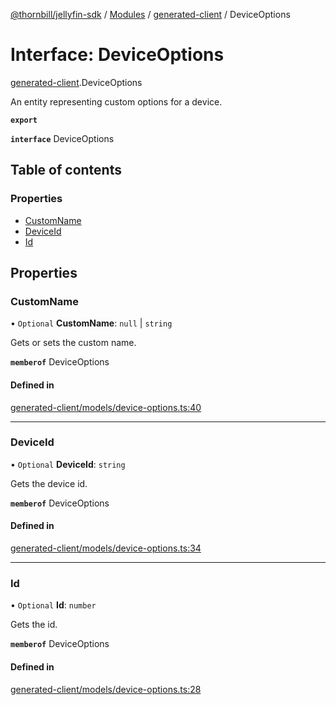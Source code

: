 [@thornbill/jellyfin-sdk](../README.md) / [Modules](../modules.md) / [generated-client](../modules/generated_client.md) / DeviceOptions

# Interface: DeviceOptions

[generated-client](../modules/generated_client.md).DeviceOptions

An entity representing custom options for a device.

**`export`**

**`interface`** DeviceOptions

## Table of contents

### Properties

- [CustomName](generated_client.DeviceOptions.md#customname)
- [DeviceId](generated_client.DeviceOptions.md#deviceid)
- [Id](generated_client.DeviceOptions.md#id)

## Properties

### CustomName

• `Optional` **CustomName**: ``null`` \| `string`

Gets or sets the custom name.

**`memberof`** DeviceOptions

#### Defined in

[generated-client/models/device-options.ts:40](https://github.com/jellyfin/jellyfin-sdk-typescript/blob/7402732/src/generated-client/models/device-options.ts#L40)

___

### DeviceId

• `Optional` **DeviceId**: `string`

Gets the device id.

**`memberof`** DeviceOptions

#### Defined in

[generated-client/models/device-options.ts:34](https://github.com/jellyfin/jellyfin-sdk-typescript/blob/7402732/src/generated-client/models/device-options.ts#L34)

___

### Id

• `Optional` **Id**: `number`

Gets the id.

**`memberof`** DeviceOptions

#### Defined in

[generated-client/models/device-options.ts:28](https://github.com/jellyfin/jellyfin-sdk-typescript/blob/7402732/src/generated-client/models/device-options.ts#L28)
